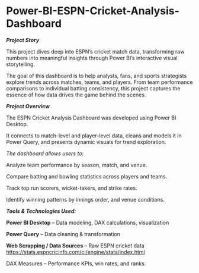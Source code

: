 # Power-BI-ESPN-Cricket-Analysis-Dashboard
**_Project Story_**

This project dives deep into ESPN’s cricket match data, transforming raw numbers into meaningful insights through Power BI’s interactive visual storytelling.

The goal of this dashboard is to help analysts, fans, and sports strategists explore trends across matches, teams, and players.
From team performance comparisons to individual batting consistency, this project captures the essence of how data drives the game behind the scenes.

_**Project Overview**_

The ESPN Cricket Analysis Dashboard was developed using Power BI Desktop.

It connects to match-level and player-level data, cleans and models it in Power Query, and presents dynamic visuals for trend exploration.

_The dashboard allows users to:_

Analyze team performance by season, match, and venue.

Compare batting and bowling statistics across players and teams.

Track top run scorers, wicket-takers, and strike rates.

Identify winning patterns by innings order, and venue conditions.

_**Tools & Technologies Used:**_

**Power BI Desktop** – Data modeling, DAX calculations, visualization

**Power Query** – Data cleaning & transformation

**Web Scrapping / Data Sources** – Raw ESPN cricket data https://stats.espncricinfo.com/ci/engine/stats/index.html

DAX Measures – Performance KPIs, win rates, and ranks.

